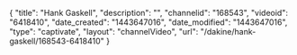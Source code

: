 {
    "title": "Hank Gaskell",
    "description": "",
    "channelid": "168543",
    "videoid": "6418410",
    "date_created": "1443647016",
    "date_modified": "1443647016",
    "type": "captivate",
    "layout": "channelVideo",
    "url": "\/dakine\/hank-gaskell\/168543-6418410"
}